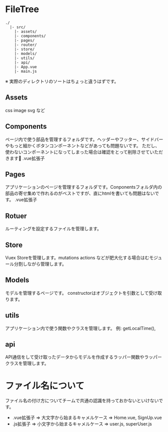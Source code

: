 # FileTree

```
./
  |- src/
    |- assets/
    |- components/
    |- pages/
    |- router/
    |- store/
    |- models/
    |- utils/
    |- api/
    |- App.vue
    |- main.js
```

※ 実際のディレクトリのソートはちょっと違うはずです。

## Assets

css image svg など

## Components

ページ内で使う部品を管理するフォルダです。ヘッダーやフッター、サイドバーやもっと細かくボタンコンポーネントなどがあっても問題ないです。
ただし、使わないコンポーネントになってしまった場合は確認をとって削除させていただきます🙏
.vue拡張子

## Pages

アプリケーションのページを管理するフォルダです。Conponentsフォルダ内の部品の寄せ集めで作れるのがベストですが、直にhtmlを書いても問題はないです。
.vue拡張子

## Rotuer

ルーティングを設定するファイルを管理します。

## Store

Vuex Storeを管理します。mutations actions などが肥大化する場合はむモジュール分割しながら管理します。

## Models

モデルを管理するページです。 constructorはオブジェクトを引数として受け取ります。

## utils

アプリケーション内で使う関数やクラスを管理します。
例: getLocalTime(), 

## api
API通信をして受け取ったデータからモデルを作成するラッパー関数やラッパークラスを管理します。

# ファイル名について
ファイル名の付け方についてチームで共通の認識を持っておかないといけないです。

- .vue拡張子 => 大文字から始まるキャメルケース => Home.vue, SignUp.vue
- .js拡張子 => 小文字から始まるキャメルケース => user.js, superUser.js
